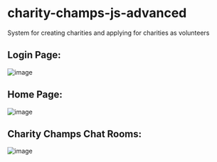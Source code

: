 # charity-champs-js-advanced
System for creating charities and applying for charities as volunteers

## Login Page:
![image](https://github.com/adi-dyaksova/charity-champs-js-advanced/assets/56293714/323bf20e-b93a-4788-9a92-b26e6bd334a0)


## Home Page:
![image](https://github.com/adi-dyaksova/charity-champs-js-advanced/assets/56293714/0422e6ce-c079-4397-9eba-ab6c7453c1bd)

## Charity Champs Chat Rooms:
![image](https://github.com/adi-dyaksova/charity-champs-js-advanced/assets/56293714/76725418-3198-4711-99da-61dd142c641a)
